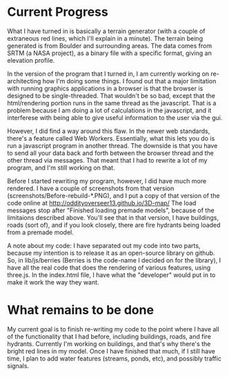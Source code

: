 Current Progress
================
What I have turned in is basically a terrain generator (with a couple of extraneous red lines, which I'll explain in a minute). The terrain  being generated is from Boulder and surrounding areas. The data comes from SRTM (a NASA project), as a binary file with a specific format, giving an elevation profile.

In the version of the program that I turned in, I am currently working on re-architecting how I'm doing some things. I found out that a major limitation with running graphics applications in a browser is that the browser is designed to be single-threaded. That wouldn't be so bad, except that the html/rendering portion runs in the same thread as the javascript. That is a problem because I am doing a lot of calculations in the javascript, and it interferese with being able to give useful information to the user via the gui.

However, I did find a way around this flaw. In the newer web standards, there's a feature called Web Workers. Essentially, what this lets you do is run a javascript program in another thread. The downside is that you have to send all your data back and forth between the browser thread and the other thread via messages. That meant that I had to rewrite a lot of my program, and I'm still working on that.

Before I started rewriting my program, however, I did have much more rendered. I have a couple of screenshots from that version (screenshots/Before-rebuild-*.PNG), and I put a copy of that version of the code online at http://oddityoverseer13.github.io/3D-map/ The load messages stop after "Finished loading premade models", because of the limitaions described above. You'll see that in that version, I have buildings, roads (sort of), and if you look closely, there are fire hydrants being loaded from a premade model.

A note about my code: I have separated out my code into two parts, because my intention is to release it as an open-source library on github. So, in lib/js/berries (Berries is the code-name I decided on for the library), I have all the real code that does the rendering of various features, using three.js. In the index.html file, I have what the "developer" would put in to make it work the way they want. 

What remains to be done
=======================
My current goal is to finish re-writing my code to the point where I have all of the functionality that I had before, including buildings, roads, and fire hydrants. Currently I'm working on buildings, and that's why there's the bright red lines in my model. Once I have finished that much, if I still have time, I plan to add water features (streams, ponds, etc), and possibly traffic signals.
